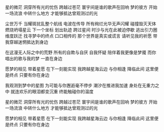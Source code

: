 星的微茫 洞穿所有光的忧伤
跨越过苍茫 寰宇间是谁的歌声在回响
梦的彼方 开始一场流浪
中转什么地方 才能够抵达曾观测过的光

尘世万千 当耀斑扰乱整个航线
电波在传导 所有绚烂光华无声闪耀
碰撞毁灭天体 燃烧坍塌星云
下一个坐标 划出轨迹
跨过星间 时沙与光在此被迫停歇
逃出引力圈 维度跃迁 找寻梦中的终点
口口相传的 那个世界是真实或谎言
请听见我的祈愿 带我穿越迷惘抵达到身边

在这漫无人际之中的荒野
所有的自欺与自厌
自我怀疑 陪伴着我更像是梦魇
而你唱出的歌与我的梦 一直在身边

愿梦的相见 带着星愿 在下一刻能实现
我跨越星海云边 与你相逢 降临此间
这里便是终点 只要有你在身边

我观测到梦中的星图
为可能与你邂逅毫不停步 潮汐在推进我加速
身处在无重力之中 就连欢乐的眼泪都变沉重
终能触碰你的温度

星的微茫 洞穿所有光的忧伤
跨越过苍茫 寰宇间是谁的歌声在回响
梦的彼方 开始一场流浪
中转什么地方 才能够抵达曾观测过的光

愿梦的相见 带着星愿 在下一刻能实现
我跨越星海云边 与你相逢 降临此间
这里便是终点 只要有你在身边
